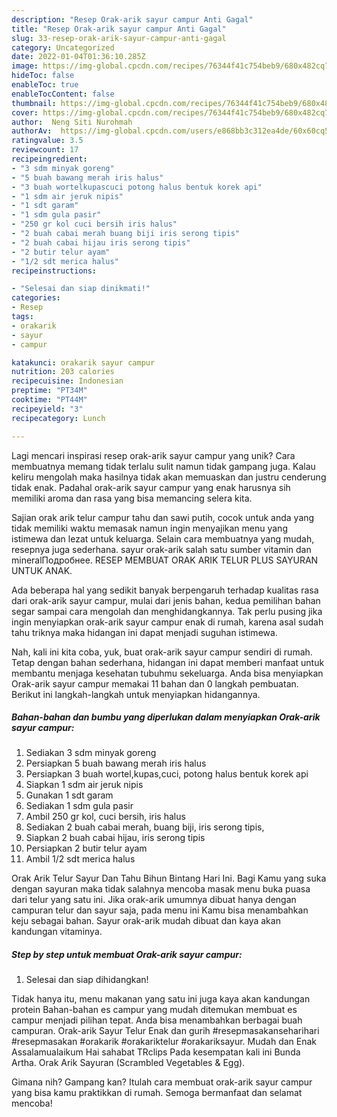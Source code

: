 ```yaml
---
description: "Resep Orak-arik sayur campur Anti Gagal"
title: "Resep Orak-arik sayur campur Anti Gagal"
slug: 33-resep-orak-arik-sayur-campur-anti-gagal
category: Uncategorized
date: 2022-01-04T01:36:10.285Z
image: https://img-global.cpcdn.com/recipes/76344f41c754beb9/680x482cq70/orak-arik-sayur-campur-foto-resep-utama.jpg
hideToc: false
enableToc: true
enableTocContent: false
thumbnail: https://img-global.cpcdn.com/recipes/76344f41c754beb9/680x482cq70/orak-arik-sayur-campur-foto-resep-utama.jpg
cover: https://img-global.cpcdn.com/recipes/76344f41c754beb9/680x482cq70/orak-arik-sayur-campur-foto-resep-utama.jpg
author:  Neng Siti Nurohmah
authorAv:  https://img-global.cpcdn.com/users/e868bb3c312ea4de/60x60cq50/avatar.jpg
ratingvalue: 3.5
reviewcount: 17
recipeingredient:
- "3 sdm minyak goreng"
- "5 buah bawang merah iris halus"
- "3 buah wortelkupascuci potong halus bentuk korek api"
- "1 sdm air jeruk nipis"
- "1 sdt garam"
- "1 sdm gula pasir"
- "250 gr kol cuci bersih iris halus"
- "2 buah cabai merah buang biji iris serong tipis"
- "2 buah cabai hijau iris serong tipis"
- "2 butir telur ayam"
- "1/2 sdt merica halus"
recipeinstructions:

- "Selesai dan siap dinikmati!"
categories:
- Resep
tags:
- orakarik
- sayur
- campur

katakunci: orakarik sayur campur 
nutrition: 203 calories
recipecuisine: Indonesian
preptime: "PT34M"
cooktime: "PT44M"
recipeyield: "3"
recipecategory: Lunch

---
```



Lagi mencari inspirasi resep orak-arik sayur campur yang unik? Cara membuatnya memang tidak terlalu sulit namun tidak gampang juga. Kalau keliru mengolah maka hasilnya tidak akan memuaskan dan justru cenderung tidak enak. Padahal orak-arik sayur campur yang enak harusnya sih memiliki aroma dan rasa yang bisa memancing selera kita.


Sajian orak arik telur campur tahu dan sawi putih, cocok untuk anda yang tidak memiliki waktu memasak namun ingin menyajikan menu yang istimewa dan lezat untuk keluarga. Selain cara membuatnya yang mudah, resepnya juga sederhana. sayur orak-arik salah satu sumber vitamin dan mineralПодробнее. RESEP MEMBUAT ORAK ARIK TELUR PLUS SAYURAN UNTUK ANAK.

Ada beberapa hal yang sedikit banyak berpengaruh terhadap kualitas rasa dari orak-arik sayur campur, mulai dari jenis bahan, kedua pemilihan bahan segar sampai cara mengolah dan menghidangkannya. Tak perlu pusing jika ingin menyiapkan orak-arik sayur campur enak di rumah, karena asal sudah tahu triknya maka hidangan ini dapat menjadi suguhan istimewa.


Nah, kali ini kita coba, yuk, buat orak-arik sayur campur sendiri di rumah. Tetap dengan bahan sederhana, hidangan ini dapat memberi manfaat untuk membantu menjaga kesehatan tubuhmu sekeluarga. Anda bisa menyiapkan Orak-arik sayur campur memakai 11 bahan dan 0 langkah pembuatan. Berikut ini langkah-langkah untuk menyiapkan hidangannya.

<!--inarticleads1-->

##### Bahan-bahan dan bumbu yang diperlukan dalam menyiapkan Orak-arik sayur campur:

1. Sediakan 3 sdm minyak goreng
1. Persiapkan 5 buah bawang merah iris halus
1. Persiapkan 3 buah wortel,kupas,cuci, potong halus bentuk korek api
1. Siapkan 1 sdm air jeruk nipis
1. Gunakan 1 sdt garam
1. Sediakan 1 sdm gula pasir
1. Ambil 250 gr kol, cuci bersih, iris halus
1. Sediakan 2 buah cabai merah, buang biji, iris serong tipis,
1. Siapkan 2 buah cabai hijau, iris serong tipis
1. Persiapkan 2 butir telur ayam
1. Ambil 1/2 sdt merica halus


Orak Arik Telur Sayur Dan Tahu Bihun Bintang Hari Ini. Bagi Kamu yang suka dengan sayuran maka tidak salahnya mencoba masak menu buka puasa dari telur yang satu ini. Jika orak-arik umumnya dibuat hanya dengan campuran telur dan sayur saja, pada menu ini Kamu bisa menambahkan keju sebagai bahan. Sayur orak-arik mudah dibuat dan kaya akan kandungan vitaminya. 

<!--inarticleads2-->

##### Step by step untuk membuat Orak-arik sayur campur:


1. Selesai dan siap dihidangkan!

Tidak hanya itu, menu makanan yang satu ini juga kaya akan kandungan protein Bahan-bahan es campur yang mudah ditemukan membuat es campur menjadi pilihan tepat. Anda bisa menambahkan berbagai buah campuran. Orak-arik Sayur Telur Enak dan gurih #resepmasakanseharihari #resepmasakan #orakarik #orakariktelur #orakariksayur. Mudah dan Enak Assalamualaikum Hai sahabat TRclips Pada kesempatan kali ini Bunda Artha. Orak Arik Sayuran (Scrambled Vegetables &amp; Egg). 

Gimana nih? Gampang kan? Itulah cara membuat orak-arik sayur campur yang bisa kamu praktikkan di rumah. Semoga bermanfaat dan selamat mencoba!
